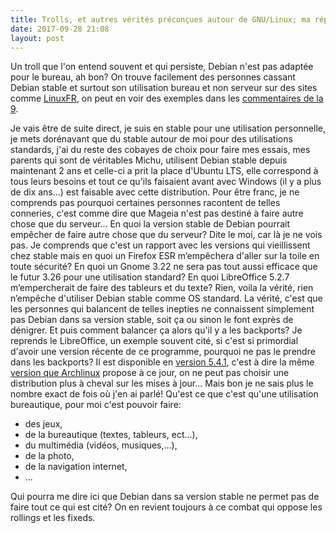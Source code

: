 ```yaml
---
title: Trolls, et autres vérités préconçues autour de GNU/Linux; ma réponse 7, Debian stable n'est pas fait pour le bureau ou Un troll parmi tant d'autres
date: 2017-09-28 21:08
layout: post
---
```


Un troll que l'on entend souvent et qui persiste, Debian n'est pas
adaptée pour le bureau, ah bon? On trouve facilement des personnes
cassant Debian stable et surtout son utilisation bureau et non serveur
sur des sites comme [LinuxFR](https://linuxfr.org/), on peut en voir des
exemples dans les [commentaires de la
9](https://linuxfr.org/news/debian-9-stretch-deploie-ses-tentacules).  
<!--more-->  
Je vais être de suite direct, je suis en stable pour une utilisation
personnelle, je mets dorénavant que du stable autour de moi pour des
utilisations standards, j'ai du reste des cobayes de choix pour faire
mes essais, mes parents qui sont de véritables Michu, utilisent Debian
stable depuis maintenant 2 ans et celle-ci a prit la place d'Ubuntu LTS,
elle correspond à tous leurs besoins et tout ce qu'ils faisaient avant
avec Windows (il y a plus de dix ans...) est faisable avec cette
distribution. Pour être franc, je ne comprends pas pourquoi certaines
personnes racontent de telles conneries, c'est comme dire que Mageia
n'est pas destiné à faire autre chose que du serveur... En quoi la
version stable de Debian pourrait empêcher de faire autre chose que du
serveur? Dite le moi, car là je ne vois pas. Je comprends que c'est un
rapport avec les versions qui vieillissent chez stable mais en quoi un
Firefox ESR m’empêchera d'aller sur la toile en toute sécurité? En quoi
un Gnome 3.22 ne sera pas tout aussi efficace que le futur 3.26 pour une
utilisation standard? En quoi LibreOffice 5.2.7 m’empercherait de faire
des tableurs et du texte? Rien, voila la vérité, rien n’empêche
d'utiliser Debian stable comme OS standard. La vérité, c'est que les
personnes qui balancent de telles inepties ne connaissent simplement pas
Debian dans sa version stable, soit ça ou sinon le font exprès de
dénigrer. Et puis comment balancer ça alors qu'il y a les backports? Je
reprends le LibreOffice, un exemple souvent cité, si c'est si primordial
d'avoir une version récente de ce programme, pourquoi ne pas le prendre
dans les backports? Il est disponible en [version
5.4.1](https://packages.debian.org/stretch-backports/libreoffice), c'est
à dire la même [version que
Archlinux](https://www.archlinux.org/packages/extra/i686/libreoffice-fresh/)
propose à ce jour, on ne peut pas choisir une distribution plus à cheval
sur les mises à jour... Mais bon je ne sais plus le nombre exact de fois
où j'en ai parlé! Qu'est ce que c'est qu'une utilisation bureautique,
pour moi c'est pouvoir faire:

-   des jeux,
-   de la bureautique (textes, tableurs, ect...),
-   du multimédia (vidéos, musiques,...),
-   de la photo,
-   de la navigation internet,
-   ...

Qui pourra me dire ici que Debian dans sa version stable ne permet pas
de faire tout ce qui est cité? On en revient toujours à ce combat qui
oppose les rollings et les fixeds.
